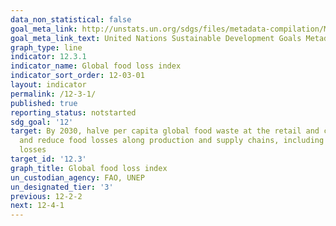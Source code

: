 ```yaml
---
data_non_statistical: false
goal_meta_link: http://unstats.un.org/sdgs/files/metadata-compilation/Metadata-Goal-12.pdf
goal_meta_link_text: United Nations Sustainable Development Goals Metadata (pdf 782kB)
graph_type: line
indicator: 12.3.1
indicator_name: Global food loss index
indicator_sort_order: 12-03-01
layout: indicator
permalink: /12-3-1/
published: true
reporting_status: notstarted
sdg_goal: '12'
target: By 2030, halve per capita global food waste at the retail and consumer levels
  and reduce food losses along production and supply chains, including post-harvest
  losses
target_id: '12.3'
graph_title: Global food loss index
un_custodian_agency: FAO, UNEP
un_designated_tier: '3'
previous: 12-2-2
next: 12-4-1
---
```

